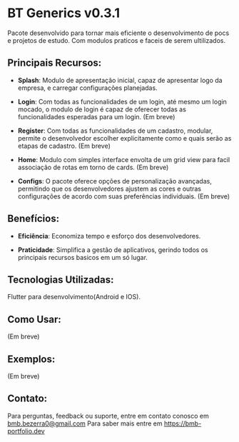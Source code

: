 # BT Generics v0.3.1

Pacote desenvolvido para tornar mais eficiente o desenvolvimento de pocs e projetos de estudo.
Com modulos praticos e faceis de serem ultilizados.

## Principais Recursos:

- **Splash**: Modulo de apresentação inicial, 
capaz de apresentar logo da empresa, e carregar configurações planejadas.

- **Login**: Com todas as funcionalidades de um login, até mesmo um login mocado,
o modulo de login é capaz de oferecer todas as funcionalidades esperadas para um login. (Em breve)

- **Register**: Com todas as funcionalidades de um cadastro, modular,
permite o desenvolvedor escolher explicitamente como e quais serão as etapas de cadastro. (Em breve)

- **Home**: Modulo com simples interface envolta de um grid view para facil associação de rotas em torno de cards. (Em breve)

- **Configs**: O pacote oferece opções de personalização avançadas,
permitindo que os desenvolvedores ajustem as cores e outras configurações de acordo com suas preferências individuais. (Em breve)

## Benefícios:

- **Eficiência**: Economiza tempo e esforço dos desenvolvedores.

- **Praticidade**: Simplifica a gestão de aplicativos, gerindo todos os principais recursos basicos em um só lugar.

## Tecnologias Utilizadas:
Flutter para desenvolvimento(Android e IOS).

## Como Usar:

(Em breve)

## Exemplos:

(Em breve)

## Contato:

Para perguntas, feedback ou suporte, entre em contato conosco em bmb.bezerra0@gmail.com
Para saber mais entre em https://bmb-portfolio.dev
